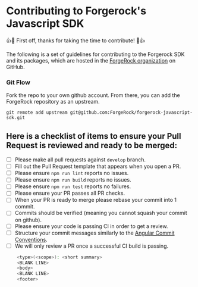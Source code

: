 # Contributing to Forgerock's Javascript SDK

:+1::tada: First off, thanks for taking the time to contribute! :tada::+1:

The following is a set of guidelines for contributing to the Forgerock SDK and its packages, which are hosted in the [ForgeRock organization](https://github.com/forgerock) on GitHub.

### Git Flow

Fork the repo to your own github account. From there, you can add the ForgeRock repository as an upstream.

`git remote add upstream git@github.com:ForgeRock/forgerock-javascript-sdk.git`

## Here is a checklist of items to ensure your Pull Request is reviewed and ready to be merged:

- [ ] Please make all pull requests against `develop` branch.
- [ ] Fill out the Pull Request template that appears when you open a PR.
- [ ] Please ensure `npm run lint` reports no issues.
- [ ] Please ensure `npm run build` reports no issues.
- [ ] Please ensure `npm run test` reports no failures.
- [ ] Please ensure your PR passes all PR checks.
- [ ] When your PR is ready to merge please rebase your commit into 1 commit.
- [ ] Commits should be verified (meaning you cannot squash your commit on github).
- [ ] Please ensure your code is passing CI in order to get a review.
- [ ] Structure your commit messages similarly to the [Angular Commit Conventions](https://www.conventionalcommits.org/en/v1.0.0-beta.4/#summary).
- [ ] We will only review a PR once a successful CI build is passing.

```bash
    <type>(<scope>): <short summary>
    <BLANK LINE>
    <body>
    <BLANK LINE>
    <footer>
```
